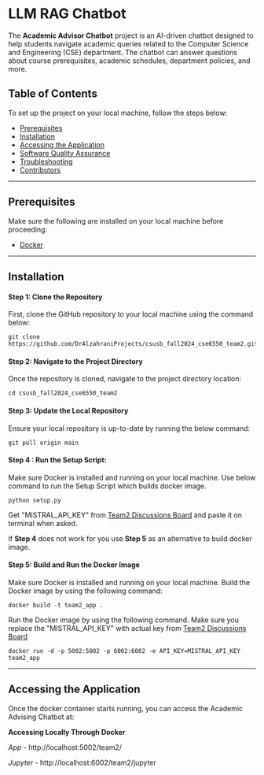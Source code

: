 # LLM RAG Chatbot  

The **Academic Advisor Chatbot** project is an AI-driven chatbot designed to help students navigate academic queries related to the Computer Science and Engineering (CSE) department. The chatbot can answer questions about course prerequisites, academic schedules, department policies, and more.


## **Table of Contents**

To set up the project on your local machine, follow the steps below:

* [Prerequisites](#prerequisites)
* [Installation](#installation)
* [Accessing the Application](#accessing-the-application)
* [Software Quality Assurance](#software-quality-assurance)
* [Troubleshooting](#troubleshooting)
* [Contributors](#contributors)

---
## Prerequisites

Make sure the following are installed on your local machine before proceeding:

- [Docker](https://www.docker.com/products/docker-desktop/)

---
## Installation

#### Step 1: Clone the Repository

First, clone the GitHub repository to your local machine using the command below:

```
git clone https://github.com/DrAlzahraniProjects/csusb_fall2024_cse6550_team2.git
```


#### Step 2: Navigate to the Project Directory

Once the repository is cloned, navigate to the project directory location:

```
cd csusb_fall2024_cse6550_team2
```

#### Step 3: Update the Local Repository

Ensure your local repository is up-to-date by running the below command:

```
git pull origin main
```
#### Step 4 : Run the Setup Script:

Make sure Docker is installed and running on your local machine. Use below command to run the Setup Script which builds docker image.

```
python setup.py
```
Get "MISTRAL_API_KEY" from [Team2 Discussions Board](https://csusb.instructure.com/courses/43192/discussion_topics/419700) and paste it on terminal when asked.


If **Step 4** does not work for you use **Step 5** as an alternative to build docker image.

#### Step 5: Build and Run the Docker Image

Make sure Docker is installed and running on your local machine. Build the Docker image by using the following command:

```
docker build -t team2_app .
```

Run the Docker image by using the following command. Make sure you replace the "MISTRAL_API_KEY" with actual key from [Team2 Discussions Board](https://csusb.instructure.com/courses/43192/discussion_topics/419700) 
```
docker run -d -p 5002:5002 -p 6002:6002 -e API_KEY=MISTRAL_API_KEY  team2_app
```
---
## Accessing the Application

Once the docker container starts running, you can access the Academic Advising Chatbot at:

**Accessing Locally Through Docker** 

*App* - http://localhost:5002/team2/

*Jupyter* -  http://localhost:6002/team2/jupyter




